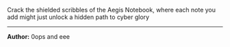 Crack the shielded scribbles of the Aegis Notebook, where each note you add might just unlock a hidden path to cyber glory

---
**Author:** 0ops and eee